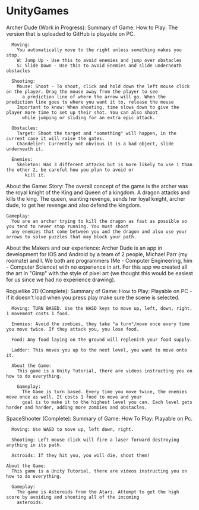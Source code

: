 # UnityGames

Archer Dude (Work in Progress):
  Summary of Game:
    How to Play:
      The version that is uploaded to GitHub is playable on PC. 
      
      Moving:
        You automatically move to the right unless something makes you stop.
        W: Jump Up - Use this to avoid enemies and jump over obstacles
        S: Slide Down - Use this to avoid Enemies and slide underneath obstacles
        
      Shooting:
        Mouse: Shoot - To shoot, click and hold down the left mouse click on the player. Drag the mouse away from the player to see
          a prediction line of where the arrow will go. When the prediction line goes to where you want it to, release the mouse
        Important to know: When shooting, time slows down to give the player more time to set up their shot. You can also shoot
          while jumping or sliding for an extra epic attack.
          
      Obstacles:
        Target: Shoot the target and "something" will happen, in the current case it will raise the gates.
        Chandelier: Currently not obvious it is a bad object, slide underneath it.
        
      Enemies:
        Skeleton: Has 3 different attacks but is more likely to use 1 than the other 2, be careful how you plan to avoid or
           kill it.
      
  About the Game:
    Story:
      The overall concept of the game is the archer was the royal knight of the King and Queen of a kingdom. A dragon attacks and
      kills the king. The queen, wanting revenge, sends her loyal knight, archer dude, to get her revenge and also defend the kingdom.
    
    Gameplay:
      You are an archer trying to kill the dragon as fast as possible so you tend to never stop running. You must shoot
      any enemies that come between you and the dragon and also use your arrows to solve puzzles that may block your path.
    
  About the Makers and our experience:
    Archer Dude is an app in development for IOS and Android by a team of 2 people, Michael Parr (my roomate) and I.
    We both are programmers (Me - Computer Engineering, him - Computer Science) with no experience in art. For this app 
    we created all the art in "Gimp" with the style of pixel art (we thought this would be easiest for us since we had no
    experience drawing). 
    
    
Roguelike 2D (Complete):
  Summary of Game:
    How to Play:
      Playable on PC - if it doesn't load when you press play make sure the scene is selected.
      
      Moving: TURN BASED. Use the WASD keys to move up, left, down, right. 1 movement costs 1 food.
      
      Enemies: Avoid the zombies, they take "a turn"/move once every time you move twice. If they attack you, you lose food.
      
      Food: Any food laying on the ground will replenish your food supply.
      
      Ladder: This moves you up to the next level, you want to move onto it.
      
      About the Game:
        This game is a Unity Tutorial, there are videos instructing you on how to do everything.
      
        Gameplay:
          The Game is turn based. Every time you move twice, the enemies move once as well. It costs 1 food to move and your
          goal is to make it to the highest level you can. Each level gets harder and harder, adding more zombies and obstacles.
  
  
SpaceShooter (Complete):
  Summary of Game:
    How To Play:
      Playable on Pc.
      
      Moving: Use WASD to move up, left down, right.
      
      Shooting: Left mouse click will fire a laser forward destroying anything in its path.
      
      Astroids: If they hit you, you will die, shoot them!
      
    About the Game:
      This game is a Unity Tutorial, there are videos instructing you on how to do everything.
      
      Gameplay:
        The game is Asteroids from the Atari. Attempt to get the high score by avoiding and shooting all of the incoming
        asteroids.
      
        
    
  
